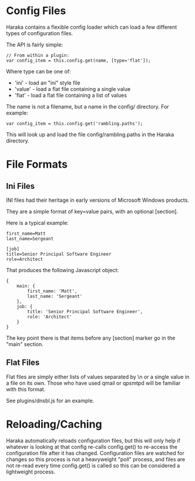 Config Files
============

Haraka contains a flexible config loader which can load a few different types
of configuration files.

The API is fairly simple:

    // From within a plugin:
    var config_item = this.config.get(name, [type='flat']);

Where type can be one of:

* 'ini' - load an "ini" style file
* 'value' - load a flat file containing a single value
* 'flat' - load a flat file containing a list of values

The name is not a filename, but a name in the config/ directory. For example:

    var config_item = this.config.get('rambling.paths');

This will look up and load the file config/rambling.paths in the Haraka
directory.

File Formats
============

Ini Files
---------

INI files had their heritage in early versions of Microsoft Windows products.

They are a simple format of key=value pairs, with an optional [section].

Here is a typical example:

    first_name=Matt
    last_name=Sergeant
    
    [job]
    title=Senior Principal Software Engineer
    role=Architect

That produces the following Javascript object:

    {
        main: {
            first_name: 'Matt',
            last_name: 'Sergeant'
        },
        job: {
            title: 'Senior Principal Software Engineer',
            role: 'Architect'
        }
    }

The key point there is that items before any [section] marker go in the "main"
section.

Flat Files
----------

Flat files are simply either lists of values separated by \n or a single
value in a file on its own. Those who have used qmail or qpsmtpd will be
familiar with this format.

See plugins/dnsbl.js for an example.

Reloading/Caching
========

Haraka automatically reloads configuration files, but this will only help if
whatever is looking at that config re-calls config.get() to re-access the 
configuration file after it has changed. Configuration files are watched for
changes so this process is not a heavyweight "poll" process, and files are
not re-read every time config.get() is called so this can be considered a
lightweight process.
